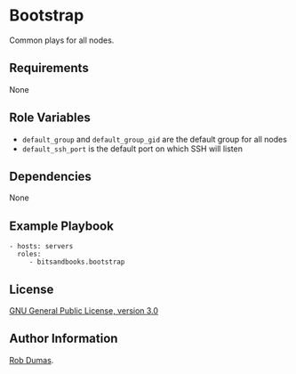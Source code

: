 # Bootstrap

Common plays for all nodes.

## Requirements

None

## Role Variables

- `default_group` and `default_group_gid` are the default group for all nodes
- `default_ssh_port` is the default port on which SSH will listen

## Dependencies

None

## Example Playbook

    - hosts: servers
      roles:
         - bitsandbooks.bootstrap

## License

[GNU General Public License, version 3.0](https://www.gnu.org/licenses/gpl-3.0.en.html)

## Author Information

[Rob Dumas](https://robdumas.com/).
